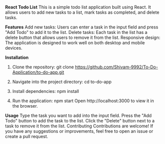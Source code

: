 **React Todo List**
This is a simple todo list application built using React. It allows users to add new tasks to a list, mark tasks as completed, and delete tasks.

**Features**
Add new tasks: Users can enter a task in the input field and press "Add Todo" to add it to the list.
Delete tasks: Each task in the list has a delete button that allows users to remove it from the list.
Responsive design: The application is designed to work well on both desktop and mobile devices.

**Installation**
1. Clone the repository:
git clone  https://github.com/Shivam-9992/To-Do-Application/to-do-app.git

2. Navigate into the project directory:
cd to-do-app

3. Install dependencies:
npm install

4. Run the application:
npm start
Open http://localhost:3000 to view it in the browser.

**Usage**
Type the task you want to add into the input field.
Press the "Add Todo" button to add the task to the list.
Click the "Delete" button next to a task to remove it from the list.
Contributing
Contributions are welcome! If you have any suggestions or improvements, feel free to open an issue or create a pull request.

